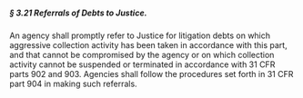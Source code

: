 ##### § 3.21 Referrals of Debts to Justice. #####

An agency shall promptly refer to Justice for litigation debts on which aggressive collection activity has been taken in accordance with this part, and that cannot be compromised by the agency or on which collection activity cannot be suspended or terminated in accordance with 31 CFR parts 902 and 903. Agencies shall follow the procedures set forth in 31 CFR part 904 in making such referrals.